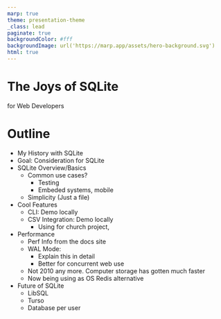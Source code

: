 ```yaml
---
marp: true
theme: presentation-theme
_class: lead
paginate: true
backgroundColor: #fff
backgroundImage: url('https://marp.app/assets/hero-background.svg')
html: true
---
```


# The Joys of SQLite 

for Web Developers

# Outline
- My History with SQLite
- Goal: Consideration for SQLite
- SQLite Overview/Basics
  - Common use cases?
    - Testing
    - Embeded systems, mobile
  - Simplicity (Just a file)
- Cool Features
  - CLI: Demo locally
  - CSV Integration: Demo locally
    - Using for church project,
- Performance
  - Perf Info from the docs site 
  - WAL Mode: 
    - Explain this in detail
    - Better for concurrent web use
  - Not 2010 any more.  Computer storage has gotten much faster
  - Now being using as OS Redis alternative
- Future of SQLite
  - LibSQL
  - Turso
  - Database per user